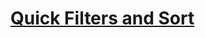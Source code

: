 # [Quick Filters and Sort](https://www.mousehuntgame.com/preferences.php?tab=mousehunt-improved-settings#mousehunt-improved-settings-feature-quick-filters-and-sort)

